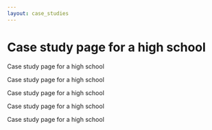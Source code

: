 ```yaml
---
layout: case_studies
---
```

<h1>Case study page for a high school</h1>
<p>Case study page for a high school</p>
<p>Case study page for a high school</p>
<p>Case study page for a high school</p>
<p>Case study page for a high school</p>
<p>Case study page for a high school</p>